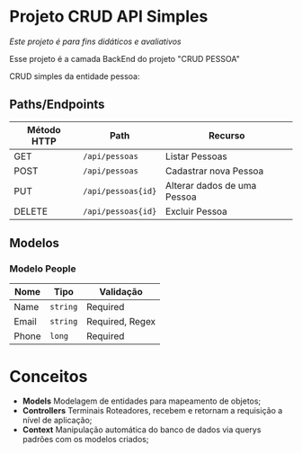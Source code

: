 # Projeto CRUD API Simples

_Este projeto é para fins didáticos e avaliativos_

Esse projeto é a camada BackEnd do projeto "CRUD PESSOA"

CRUD simples da entidade pessoa:

## Paths/Endpoints

| Método HTTP | Path               | Recurso                     |
| ----------- | ------------------ | --------------------------- |
| GET         | `/api/pessoas`     | Listar Pessoas              |
| POST        | `/api/pessoas`     | Cadastrar nova Pessoa       |
| PUT         | `/api/pessoas{id}` | Alterar dados de uma Pessoa |
| DELETE      | `/api/pessoas{id}` | Excluir Pessoa              |

## Modelos
### Modelo **People**

| Nome  | Tipo     | Validação       |
| ----- | -------- | --------------- |
| Name  | `string` | Required        |
| Email | `string` | Required, Regex |
| Phone | `long`   | Required        |


# Conceitos

- **Models** Modelagem de entidades para mapeamento de objetos;
- **Controllers** Terminais Roteadores, recebem e retornam a requisição a nível de aplicação;
- **Context** Manipulação automática do banco de dados via querys padrões com os modelos criados;

